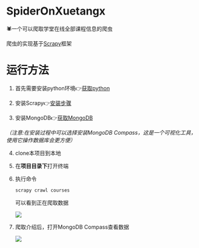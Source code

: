 # SpiderOnXuetangx
:spider:一个可以爬取学堂在线全部课程信息的爬虫

爬虫的实现基于[Scrapy](https://scrapy.org/)框架

# 运行方法
1. 首先需要安装python环境:point_right:[获取python](https://wiki.python.org/moin/BeginnersGuide/Download)

2. 安装Scrapy:point_right:[安装步骤](https://docs.scrapy.org/en/latest/intro/install.html)

3. 安装MongoDB:point_right:[获取MongoDB](https://www.mongodb.com/download-center/community)

  *（注意:在安装过程中可以选择安装MongoDB Compass，这是一个可视化工具，使用它操作数据库会更方便）*

4. clone本项目到本地

5. 在**项目目录下**打开终端

6. 执行命令

   ```bash
   scrapy crawl courses
   ```

   可以看到正在爬取数据

   ![](C:\Users\dht92\Desktop\QQ截图20190802230234.jpg)

7. 爬取介绍后，打开MongoDB Compass查看数据

   ![](C:\Users\dht92\Desktop\QQ截图20190802230744.jpg)

